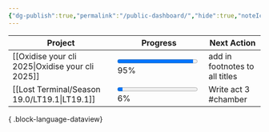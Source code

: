 ```yaml
---
{"dg-publish":true,"permalink":"/public-dashboard/","hide":true,"noteIcon":""}
---
```


| Project                                             | Progress                                                      | Next Action                    |
| --------------------------------------------------- | ------------------------------------------------------------- | ------------------------------ |
| [[Oxidise your cli 2025\|Oxidise your cli 2025]] | <progress value='94.82758620689656' max='100'></progress> 95% | add in footnotes to all titles |
| [[Lost Terminal/Season 19.0/LT19.1\|LT19.1]]     | <progress value='6.451612903225806' max='100'></progress> 6%  | Write act 3 #chamber           |

{ .block-language-dataview}
